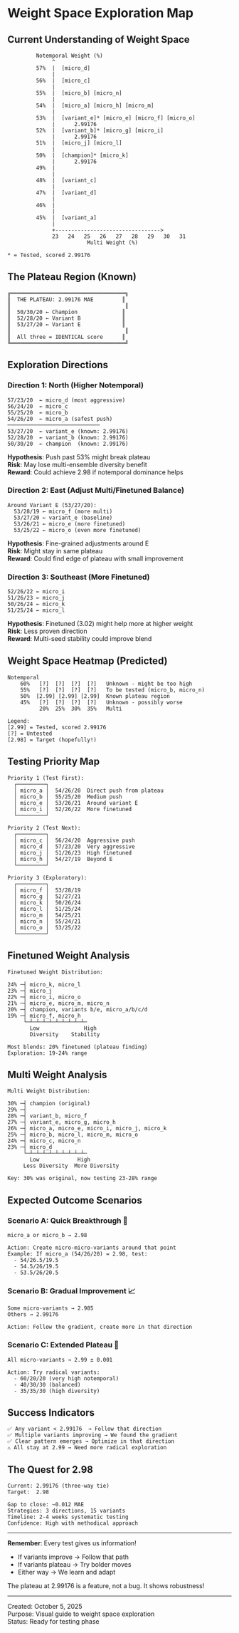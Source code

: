 # Weight Space Exploration Map

## Current Understanding of Weight Space

```
         Notemporal Weight (%)
              ^
         57%  |  [micro_d]
              |
         56%  |  [micro_c]
              |
         55%  |  [micro_b] [micro_n]
              |
         54%  |  [micro_a] [micro_h] [micro_m]
              |
         53%  |  [variant_e]* [micro_e] [micro_f] [micro_o]
              |      2.99176
         52%  |  [variant_b]* [micro_g] [micro_i]
              |      2.99176
         51%  |  [micro_j] [micro_l]
              |
         50%  |  [champion]* [micro_k]
              |      2.99176
         49%  |
              |
         48%  |  [variant_c]
              |
         47%  |  [variant_d]
              |
         46%  |
              |
         45%  |  [variant_a]
              |
              +--------------------------------->
              23   24   25   26   27   28   29   30   31
                         Multi Weight (%)

* = Tested, scored 2.99176
```

## The Plateau Region (Known)

```
╔════════════════════════════════════╗
║  THE PLATEAU: 2.99176 MAE         ║
║                                    ║
║  50/30/20 ← Champion              ║
║  52/28/20 ← Variant B             ║
║  53/27/20 ← Variant E             ║
║                                    ║
║  All three = IDENTICAL score      ║
╚════════════════════════════════════╝
```

## Exploration Directions

### Direction 1: North (Higher Notemporal)
```
57/23/20  ← micro_d (most aggressive)
56/24/20  ← micro_c
55/25/20  ← micro_b
54/26/20  ← micro_a (safest push)
─────────────────────────────
53/27/20  ← variant_e (known: 2.99176)
52/28/20  ← variant_b (known: 2.99176)
50/30/20  ← champion  (known: 2.99176)
```

**Hypothesis**: Push past 53% might break plateau  
**Risk**: May lose multi-ensemble diversity benefit  
**Reward**: Could achieve 2.98 if notemporal dominance helps

### Direction 2: East (Adjust Multi/Finetuned Balance)
```
Around Variant E (53/27/20):
  53/28/19 ← micro_f (more multi)
  53/27/20 ← variant_e (baseline)
  53/26/21 ← micro_e (more finetuned)
  53/25/22 ← micro_o (even more finetuned)
```

**Hypothesis**: Fine-grained adjustments around E  
**Risk**: Might stay in same plateau  
**Reward**: Could find edge of plateau with small improvement

### Direction 3: Southeast (More Finetuned)
```
52/26/22 ← micro_i
51/26/23 ← micro_j
50/26/24 ← micro_k
51/25/24 ← micro_l
```

**Hypothesis**: Finetuned (3.02) might help more at higher weight  
**Risk**: Less proven direction  
**Reward**: Multi-seed stability could improve blend

## Weight Space Heatmap (Predicted)

```
Notemporal
    60%   [?]  [?]  [?]  [?]   Unknown - might be too high
    55%   [?]  [?]  [?]  [?]   To be tested (micro_b, micro_n)
    50%  [2.99] [2.99] [2.99]  Known plateau region
    45%   [?]  [?]  [?]  [?]   Unknown - possibly worse
          20%  25%  30%  35%   Multi

Legend:
[2.99] = Tested, scored 2.99176
[?] = Untested
[2.98] = Target (hopefully!)
```

## Testing Priority Map

```
Priority 1 (Test First):
  ┌─────────┐
  │ micro_a │  54/26/20  Direct push from plateau
  │ micro_b │  55/25/20  Medium push
  │ micro_e │  53/26/21  Around variant E
  │ micro_i │  52/26/22  More finetuned
  └─────────┘

Priority 2 (Test Next):
  ┌─────────┐
  │ micro_c │  56/24/20  Aggressive push
  │ micro_d │  57/23/20  Very aggressive
  │ micro_j │  51/26/23  High finetuned
  │ micro_h │  54/27/19  Beyond E
  └─────────┘

Priority 3 (Exploratory):
  ┌─────────┐
  │ micro_f │  53/28/19  
  │ micro_g │  52/27/21  
  │ micro_k │  50/26/24  
  │ micro_l │  51/25/24  
  │ micro_m │  54/25/21  
  │ micro_n │  55/24/21  
  │ micro_o │  53/25/22  
  └─────────┘
```

## Finetuned Weight Analysis

```
Finetuned Weight Distribution:

24% ─┤ micro_k, micro_l
23% ─┤ micro_j
22% ─┤ micro_i, micro_o
21% ─┤ micro_e, micro_m, micro_n
20% ─┤ champion, variants b/e, micro_a/b/c/d
19% ─┤ micro_f, micro_h
     └─┴─┴─┴─┴─┴─┴─┴─┴─┴─
       Low              High
       Diversity    Stability

Most blends: 20% finetuned (plateau finding)
Exploration: 19-24% range
```

## Multi Weight Analysis

```
Multi Weight Distribution:

30% ─┤ champion (original)
29% ─┤
28% ─┤ variant_b, micro_f
27% ─┤ variant_e, micro_g, micro_h
26% ─┤ micro_a, micro_e, micro_i, micro_j, micro_k
25% ─┤ micro_b, micro_l, micro_m, micro_o
24% ─┤ micro_c, micro_n
23% ─┤ micro_d
     └─┴─┴─┴─┴─┴─┴─┴─┴─┴─
       Low            High
     Less Diversity  More Diversity

Key: 30% was original, now testing 23-28% range
```

## Expected Outcome Scenarios

### Scenario A: Quick Breakthrough 🎉
```
micro_a or micro_b → 2.98

Action: Create micro-micro-variants around that point
Example: If micro_a (54/26/20) = 2.98, test:
  - 54/26.5/19.5
  - 54.5/26/19.5
  - 53.5/26/20.5
```

### Scenario B: Gradual Improvement 📈
```
Some micro-variants → 2.985
Others → 2.99176

Action: Follow the gradient, create more in that direction
```

### Scenario C: Extended Plateau 🧱
```
All micro-variants → 2.99 ± 0.001

Action: Try radical variants:
  - 60/20/20 (very high notemporal)
  - 40/30/30 (balanced)
  - 35/35/30 (high diversity)
```

## Success Indicators

```
✅ Any variant < 2.99176  → Follow that direction
✅ Multiple variants improving → We found the gradient
✅ Clear pattern emerges → Optimize in that direction
⚠️ All stay at 2.99 → Need more radical exploration
```

## The Quest for 2.98

```
Current: 2.99176 (three-way tie)
Target:  2.98

Gap to close: ~0.012 MAE
Strategies: 3 directions, 15 variants
Timeline: 2-4 weeks systematic testing
Confidence: High with methodical approach
```

---

**Remember**: Every test gives us information!
- If variants improve → Follow that path
- If variants plateau → Try bolder moves
- Either way → We learn and adapt

The plateau at 2.99176 is a feature, not a bug. It shows robustness!

---

Created: October 5, 2025  
Purpose: Visual guide to weight space exploration  
Status: Ready for testing phase
